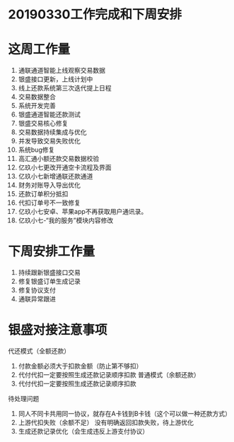 # 20190330工作完成和下周安排

# 这周工作量
1. 通联通道智能上线观察交易数据
2. 银盛接口更新，上线计划中
3. 线上还款系统第三次迭代提上日程
4. 交易数据整合
5. 系统开发完善
6. 银盛通道智能还款测试
7. 银盛交易核心修复
8. 交易数据持续集成与优化
9. 并发导致交易失败优化
10. 系统bug修复
11. 高汇通小额还款交易数据校验
12. 亿玖小七更改开通空卡流程及界面
13. 亿玖小七新增通联还款通道
14. 财务对账导入导出优化
15. 还款订单积分抵扣
16. 代扣订单号不一致修复
17. 亿玖小七安卓、苹果app不再获取用户通讯录。
18. 亿玖小七-“我的服务”模块内容修改


# 下周安排工作量

1. 持续跟新银盛接口交易
2. 修复银盛订单生成记录
3. 修复协议支付
4. 通联异常跟进



# 银盛对接注意事项
代还模式（全额还款）
1. 付款金额必须大于扣款金额（防止第不够扣）
2. 代付代扣一定要按照生成还款记录顺序扣款
普通模式（余额还款）
1. 代付代扣一定要按照生成还款记录顺序扣款

待处理问题

1. 同人不同卡共用同一协议，就存在A卡钱到B卡钱（这个可以做一种还款方式）
2. 上游代扣失败（余额不足） 没有明确返回扣款失败，待上游优化
3. 生成还款记录优化（会生成违反上游支付协议）
